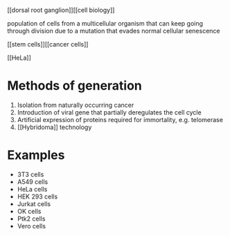 [[dorsal root ganglion]][[cell biology]]

population of cells from a multicellular organism that can keep going through division due to a mutation that evades normal cellular senescence

[[stem cells]][[cancer cells]]

[[HeLa]]

# Methods of generation
1. Isolation from naturally occurring cancer
2. Introduction of viral gene that partially deregulates the cell cycle
3. Artificial expression of proteins required for immortality, e.g. telomerase
4. [[Hybridoma]] technology

# Examples
- 3T3 cells
- A549 cells
- HeLa cells
- HEK 293 cells
- Jurkat cells
- OK cells
- Ptk2 cells
- Vero cells